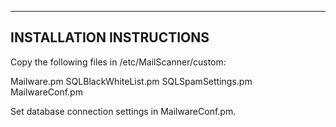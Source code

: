 ----------------------------------
INSTALLATION INSTRUCTIONS
----------------------------------

Copy the following files in /etc/MailScanner/custom:

Mailware.pm
SQLBlackWhiteList.pm
SQLSpamSettings.pm
MailwareConf.pm

Set database connection settings in MailwareConf.pm.